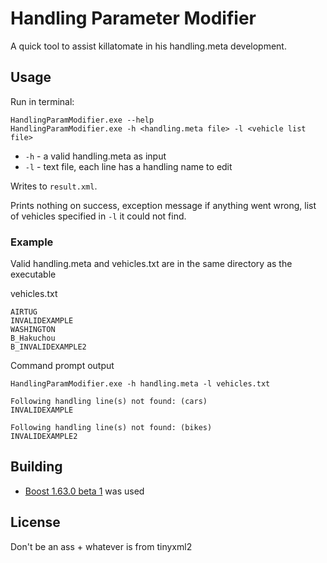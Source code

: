 Handling Parameter Modifier
=========================
A quick tool to assist killatomate in his handling.meta development.

## Usage
Run in terminal:
```
HandlingParamModifier.exe --help
HandlingParamModifier.exe -h <handling.meta file> -l <vehicle list file>
```

* ```-h``` - a valid handling.meta as  input
* ```-l``` - text file, each line has a handling name to edit

Writes to ```result.xml```.

Prints nothing on success, exception message if anything went wrong,
list of vehicles specified in ```-l``` it could not find.

### Example
Valid handling.meta and vehicles.txt are in the same directory as the executable

vehicles.txt
```
AIRTUG
INVALIDEXAMPLE
WASHINGTON
B_Hakuchou
B_INVALIDEXAMPLE2
```

Command prompt output
```
HandlingParamModifier.exe -h handling.meta -l vehicles.txt

Following handling line(s) not found: (cars)
INVALIDEXAMPLE

Following handling line(s) not found: (bikes)
INVALIDEXAMPLE2
```

## Building

* [Boost 1.63.0 beta 1](http://www.boost.org/users/history/version_1_63_0.html) was used

## License

Don't be an ass + whatever is from tinyxml2
